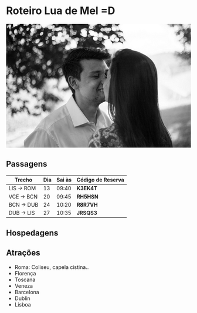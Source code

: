 # Roteiro Lua de Mel =D
![Nossas caras bonitas](/images/IMG_5093.jpg)
## Passagens

| Trecho | Dia | Sai às | Código de Reserva |
| ---------- | -- | ----- | ---------- |
| LIS -> ROM | 13 | 09:40 | **K3EK4T** |
| VCE -> BCN | 20 | 09:45 | **RH5HSN** |
| BCN -> DUB | 24 | 10:20 | **R8R7VH** |
| DUB -> LIS | 27 | 10:35 | **JRSQS3** |

## Hospedagens
## Atrações
* Roma: Coliseu, capela cistina.. 
* Florença
* Toscana
* Veneza
* Barcelona
* Dublin
* Lisboa